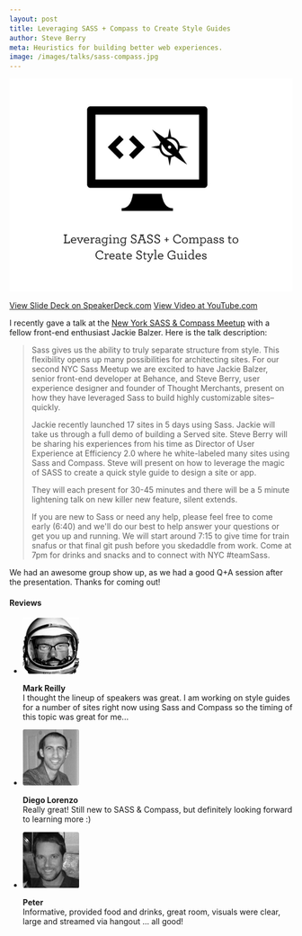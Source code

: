 ```yaml
---
layout: post
title: Leveraging SASS + Compass to Create Style Guides
author: Steve Berry
meta: Heuristics for building better web experiences.
image: /images/talks/sass-compass.jpg
---
```


<img src="/images/talks/sass-compass.jpg" alt="Live style guide" class="scale-with-grid"/>

<a href="https://speakerdeck.com/u/thoughtmerchant/p/leveraging-sass-compass-to-create-style-guides" target="blank" class="linkbox">View Slide Deck on SpeakerDeck.com</a>
<a href="http://www.youtube.com/watch?v=3Zf861PI-0E&feature=youtu.be" target="blank" class="linkbox">View Video at YouTube.com</a>

I recently gave a talk at the
<a href="http://www.meetup.com/nyc-sass" target="blank">New York SASS &amp; Compass Meetup</a> with a fellow front-end enthusiast Jackie Balzer. Here is the talk description:



<blockquote>
<p>Sass gives us the ability to truly separate structure from style. This flexibility opens up many possibilities for architecting sites. For our second NYC Sass Meetup we are excited to have Jackie Balzer, senior front-end developer at Behance, and Steve Berry, user experience designer and founder of Thought Merchants, present on how they have leveraged Sass to build highly customizable sites–quickly.</p>
<p>Jackie recently launched 17 sites in 5 days using Sass. Jackie will take us through a full demo of building a Served site. Steve Berry will be sharing his experiences from his time as Director of User Experience at Efficiency 2.0 where he white-labeled many sites using Sass and Compass. Steve will present on how to leverage the magic of SASS to create a quick style guide to design a site or app.</p>
<p>They will each present for 30-45 minutes and there will be a 5 minute lightening talk on new killer new feature, silent extends.</p>
<p>If you are new to Sass or need any help, please feel free to come early (6:40) and we'll do our best to help answer your questions or get you up and running. We will start around 7:15 to give time for train snafus or that final git push before you skedaddle from work. Come at 7pm for drinks and snacks and to connect with NYC #teamSass.</p>
</blockquote>

We had an awesome group show up, as we had a good Q+A session after the presentation. Thanks for coming out!

<h4 class="reviews">Reviews </h4>
<ul class="review-list row">
  <li class="six columns alpha">
    <img src="/images/talks/mark.png" alt="Mark Reilly"/>
    <p><b>Mark Reilly</b><br/>I thought the lineup of speakers was great. I am working on style guides for a number of sites right now using Sass and Compass so the timing of this topic was great for me...</p>
  </li>
  <li class="six columns omega">
    <img src="/images/talks/diego.png" alt="Diego Lorenzo"/>
    <p><b>Diego Lorenzo</b><br/>Really great! Still new to SASS &amp; Compass, but definitely looking forward to learning more :)</p>
  </li>
  <li class="six columns alpha">
    <img src="/images/talks/peter.png" alt="Peter"/>
    <p><b>Peter</b><br/>Informative, provided food and drinks, great room, visuals were clear, large and streamed via hangout ... all good!</p>
  </li>
</ul>


